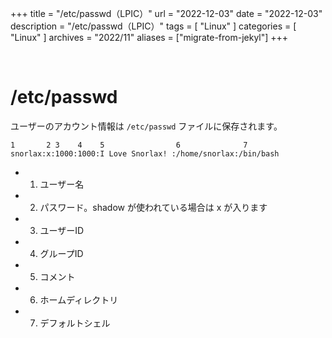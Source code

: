 +++
title = "/etc/passwd（LPIC）"
url = "2022-12-03"
date = "2022-12-03"
description = "/etc/passwd（LPIC）"
tags = [
  "Linux"
]
categories = [
  "Linux"
]
archives = "2022/11"
aliases = ["migrate-from-jekyl"]
+++

<br>

# /etc/passwd


ユーザーのアカウント情報は `/etc/passwd` ファイルに保存されます。

```
1       2 3    4    5                6              7
snorlax:x:1000:1000:I Love Snorlax! :/home/snorlax:/bin/bash
```

- 1. ユーザー名
- 2. パスワード。shadow が使われている場合は x が入ります
- 3. ユーザーID
- 4. グループID
- 5. コメント
- 6. ホームディレクトリ
- 7. デフォルトシェル

